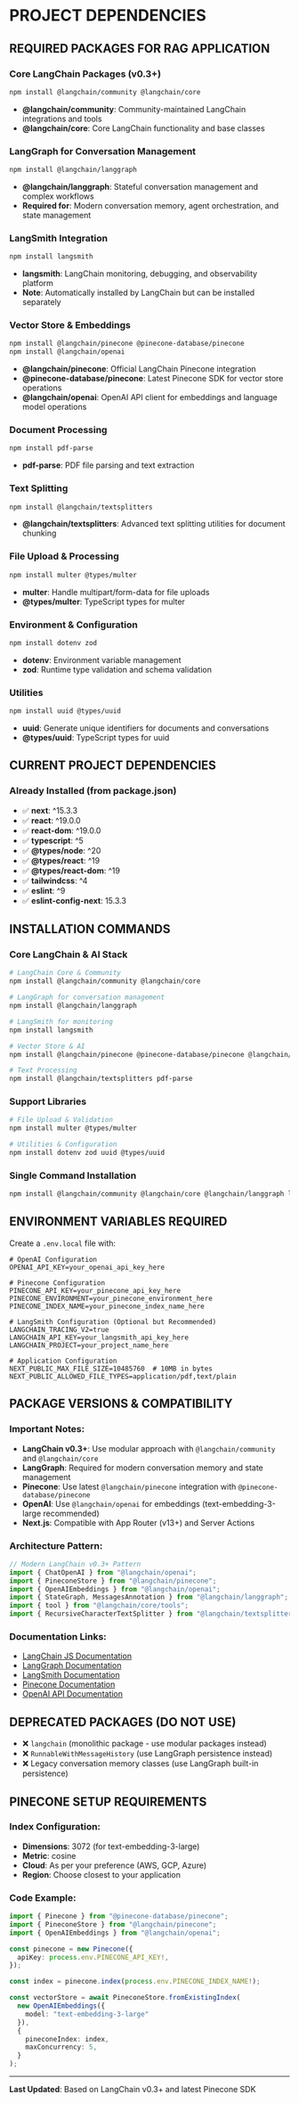 # PROJECT DEPENDENCIES

## REQUIRED PACKAGES FOR RAG APPLICATION

### Core LangChain Packages (v0.3+)
```bash
npm install @langchain/community @langchain/core
```
- **@langchain/community**: Community-maintained LangChain integrations and tools
- **@langchain/core**: Core LangChain functionality and base classes

### LangGraph for Conversation Management
```bash
npm install @langchain/langgraph
```
- **@langchain/langgraph**: Stateful conversation management and complex workflows
- **Required for**: Modern conversation memory, agent orchestration, and state management

### LangSmith Integration
```bash
npm install langsmith
```
- **langsmith**: LangChain monitoring, debugging, and observability platform
- **Note**: Automatically installed by LangChain but can be installed separately

### Vector Store & Embeddings
```bash
npm install @langchain/pinecone @pinecone-database/pinecone
npm install @langchain/openai
```
- **@langchain/pinecone**: Official LangChain Pinecone integration
- **@pinecone-database/pinecone**: Latest Pinecone SDK for vector store operations
- **@langchain/openai**: OpenAI API client for embeddings and language model operations

### Document Processing
```bash
npm install pdf-parse
```
- **pdf-parse**: PDF file parsing and text extraction

### Text Splitting
```bash
npm install @langchain/textsplitters
```
- **@langchain/textsplitters**: Advanced text splitting utilities for document chunking

### File Upload & Processing
```bash
npm install multer @types/multer
```
- **multer**: Handle multipart/form-data for file uploads
- **@types/multer**: TypeScript types for multer

### Environment & Configuration
```bash
npm install dotenv zod
```
- **dotenv**: Environment variable management
- **zod**: Runtime type validation and schema validation

### Utilities
```bash
npm install uuid @types/uuid
```
- **uuid**: Generate unique identifiers for documents and conversations
- **@types/uuid**: TypeScript types for uuid

## CURRENT PROJECT DEPENDENCIES

### Already Installed (from package.json)
- ✅ **next**: ^15.3.3
- ✅ **react**: ^19.0.0
- ✅ **react-dom**: ^19.0.0
- ✅ **typescript**: ^5
- ✅ **@types/node**: ^20
- ✅ **@types/react**: ^19
- ✅ **@types/react-dom**: ^19
- ✅ **tailwindcss**: ^4
- ✅ **eslint**: ^9
- ✅ **eslint-config-next**: 15.3.3

## INSTALLATION COMMANDS

### Core LangChain & AI Stack
```bash
# LangChain Core & Community
npm install @langchain/community @langchain/core

# LangGraph for conversation management
npm install @langchain/langgraph

# LangSmith for monitoring
npm install langsmith

# Vector Store & AI
npm install @langchain/pinecone @pinecone-database/pinecone @langchain/openai

# Text Processing
npm install @langchain/textsplitters pdf-parse
```

### Support Libraries
```bash
# File Upload & Validation
npm install multer @types/multer

# Utilities & Configuration
npm install dotenv zod uuid @types/uuid
```

### Single Command Installation
```bash
npm install @langchain/community @langchain/core @langchain/langgraph langsmith @langchain/pinecone @pinecone-database/pinecone @langchain/openai @langchain/textsplitters pdf-parse multer @types/multer dotenv zod uuid @types/uuid
```

## ENVIRONMENT VARIABLES REQUIRED

Create a `.env.local` file with:
```env
# OpenAI Configuration
OPENAI_API_KEY=your_openai_api_key_here

# Pinecone Configuration
PINECONE_API_KEY=your_pinecone_api_key_here
PINECONE_ENVIRONMENT=your_pinecone_environment_here
PINECONE_INDEX_NAME=your_pinecone_index_name_here

# LangSmith Configuration (Optional but Recommended)
LANGCHAIN_TRACING_V2=true
LANGCHAIN_API_KEY=your_langsmith_api_key_here
LANGCHAIN_PROJECT=your_project_name_here

# Application Configuration
NEXT_PUBLIC_MAX_FILE_SIZE=10485760  # 10MB in bytes
NEXT_PUBLIC_ALLOWED_FILE_TYPES=application/pdf,text/plain
```

## PACKAGE VERSIONS & COMPATIBILITY

### Important Notes:
- **LangChain v0.3+**: Use modular approach with `@langchain/community` and `@langchain/core`
- **LangGraph**: Required for modern conversation memory and state management  
- **Pinecone**: Use latest `@langchain/pinecone` integration with `@pinecone-database/pinecone`
- **OpenAI**: Use `@langchain/openai` for embeddings (text-embedding-3-large recommended)
- **Next.js**: Compatible with App Router (v13+) and Server Actions

### Architecture Pattern:
```typescript
// Modern LangChain v0.3+ Pattern
import { ChatOpenAI } from "@langchain/openai";
import { PineconeStore } from "@langchain/pinecone";
import { OpenAIEmbeddings } from "@langchain/openai";
import { StateGraph, MessagesAnnotation } from "@langchain/langgraph";
import { tool } from "@langchain/core/tools";
import { RecursiveCharacterTextSplitter } from "@langchain/textsplitters";
```

### Documentation Links:
- [LangChain JS Documentation](https://js.langchain.com/docs/introduction)
- [LangGraph Documentation](https://langchain-ai.github.io/langgraph/concepts/)
- [LangSmith Documentation](https://docs.smith.langchain.com/)
- [Pinecone Documentation](https://docs.pinecone.io/)
- [OpenAI API Documentation](https://platform.openai.com/docs/)

## DEPRECATED PACKAGES (DO NOT USE)
- ❌ `langchain` (monolithic package - use modular packages instead)
- ❌ `RunnableWithMessageHistory` (use LangGraph persistence instead)
- ❌ Legacy conversation memory classes (use LangGraph built-in persistence)

## PINECONE SETUP REQUIREMENTS

### Index Configuration:
- **Dimensions**: 3072 (for text-embedding-3-large)
- **Metric**: cosine
- **Cloud**: As per your preference (AWS, GCP, Azure)
- **Region**: Choose closest to your application

### Code Example:
```typescript
import { Pinecone } from "@pinecone-database/pinecone";
import { PineconeStore } from "@langchain/pinecone";
import { OpenAIEmbeddings } from "@langchain/openai";

const pinecone = new Pinecone({
  apiKey: process.env.PINECONE_API_KEY!,
});

const index = pinecone.index(process.env.PINECONE_INDEX_NAME!);

const vectorStore = await PineconeStore.fromExistingIndex(
  new OpenAIEmbeddings({
    model: "text-embedding-3-large"
  }),
  {
    pineconeIndex: index,
    maxConcurrency: 5,
  }
);
```

---

**Last Updated**: Based on LangChain v0.3+ and latest Pinecone SDK 